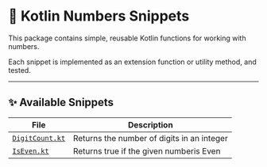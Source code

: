 # 🔢 Kotlin Numbers Snippets

This package contains simple, reusable Kotlin functions for working with numbers.

Each snippet is implemented as an extension function or utility method, and tested.

---

## ✨ Available Snippets

| File                             | Description                           |
|----------------------------------|---------------------------------------|
| [`DigitCount.kt`](DigitCount.kt) | Returns the number of digits in an integer  |
| [`IsEven.kt`](IsEven.kt)         | Returns true if the given numberis Even |

